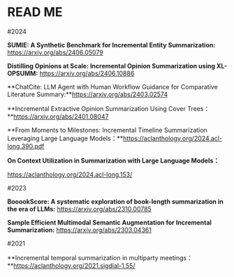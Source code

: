 # READ ME
#2024

**SUMIE: A Synthetic Benchmark for Incremental Entity Summarization:** https://arxiv.org/abs/2406.05079

**Distilling Opinions at Scale: Incremental Opinion Summarization using XL-OPSUMM:** https://arxiv.org/abs/2406.10886

**ChatCite: LLM Agent with Human Workflow Guidance for Comparative Literature Summary:**https://arxiv.org/abs/2403.02574

**Incremental Extractive Opinion Summarization Using Cover Trees：**https://arxiv.org/abs/2401.08047

**From Moments to Milestones: Incremental Timeline Summarization
Leveraging Large Language Models：**https://aclanthology.org/2024.acl-long.390.pdf

**On Context Utilization in Summarization with Large Language Models：**

https://aclanthology.org/2024.acl-long.153/

#2023

**BooookScore: A systematic exploration of book-length summarization in the era of LLMs:** https://arxiv.org/abs/2310.00785

**Sample Efficient Multimodal Semantic Augmentation for Incremental Summarization:** https://arxiv.org/abs/2303.04361

#2021

**Incremental temporal summarization in multiparty meetings：**https://aclanthology.org/2021.sigdial-1.55/